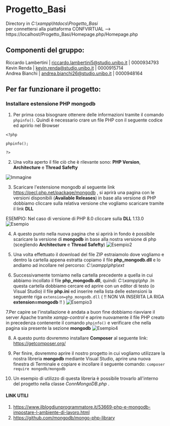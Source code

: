# Progetto_Basi
Directory in _C:\xampp\htdocs\Progetto_Basi_  <br>
per connettersi alla piattaforma CONFVIRTUAL --> https://localhost/Progetto_Basi/Homepage.php/Homepage.php 

## Componenti del gruppo:
Riccardo Lambertini | riccardo.lambertini5@studio.unibo.it | 0000934793 <br>
Kevin Renda | kevin.renda@studio.unibo.it | 0000915714 <br>
Andrea Bianchi | andrea.bianchi26@studio.unibo.it | 0000948164 <br>


## Per far funzionare il progetto:

###  Installare estensione PHP **mongodb**
1. Per prima cosa bisognare ottenere delle informazioni tramite il comando `phpinfo()`. Quindi è necessario crare un file PHP con il seguente codice ed aprirlo nel Browser 
```
<?php
   
phpinfo();

?>
```
2. Una volta aperto il file ciò che è rilevante sono: **PHP Version**, **Architecture** e **Thread Safefty**

![Immagine](https://www.ilblogdiunprogrammatore.it/image/img/331066420200414326185.png)

3. Scaricare l'estensione mongodb al seguente link https://pecl.php.net/package/mongodb , si aprirà una pagina con le versioni disponibili (**Available Releases**)
in base alla versione di PHP dobbiamo cliccare sulla relativa versione che vogliamo scaricare tramite il link **DLL** 

ESEMPIO: Nel caso di versione di PHP 8.0 cliccare sulla **DLL** 1.13.0 
![Esempio](https://i.postimg.cc/SsWYZmHS/Esempio.png)

4. A questo punto nella nuova pagina che si aprirà in fondo è possibile scaricare la versione di **mongodb** in base 
alla nostra versione di php (scegliendo **Architecture** e **Thread Safefty**)
![Esempio2](https://i.postimg.cc/MKRZVs2w/Esempio2.png)

5. Una volta effettuato il download del file ZIP estraiamolo dove vogliamo e dentro la cartella appena estratta copiamo il file **php_mongodb.dll** e lo andiamo ad incollare
nel percorso: _C:\xampp\php\ext_ 

6. Successivamente torniamo nella cartella precedente a quella in cui abbiamo incollato il file **php_mongodb.dll**, quindi: _C:\xampp\php_ .In questa cartella
dobbiamo cercare ed aprire con un editor di testo (o Visual Studio) il file **php.ini** ed inserire nella lista delle estensioni la seguente riga `extension=php_mongodb.dll`
( !! NON VA INSERITA LA RIGA **extension=mongodb** !! )
![Esempio3](https://i.postimg.cc/85pR2JGK/Esempio3.png)

7.Per capire se l'installazione è andata a buon fine dobbiamo riavviare il server Apache tramite _xampp-control_ e aprire nuovamente il file PHP creato in precedenza 
contenente il comando `phpinfo()` e verificare che nella pagina sia presente la sezione **mongodb** 
![Esempio4](https://i.postimg.cc/TwQ3sh2c/Esempio4.png)

8. A questo punto dovremmo installare **Composer** al seguente link: https://getcomposer.org/ 

9. Per finire, dovremmo aprire il nostro progetto in cui vogliamo utilizzare la nostra libreria **mongodb** mediante Visual Studio, aprire una nuova finestra di Terminale
e copiare e incollare il seguente comando: `composer require mongodb/mongodb`

10. Un esempio di utilizzo di questa libreria è possibile trovarlo all'interno del progetto nella classe _ConnMongoDB.php_ .


#### LINK UTILI 
1) https://www.ilblogdiunprogrammatore.it/53669-php-e-mongodb-impostare-l-ambiente-di-lavoro.html
2) https://github.com/mongodb/mongo-php-library

